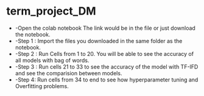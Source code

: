 # term_project_DM
* -Open the colab notebook The link would be in the file or just download the notebook.
* -Step 1 : Import the files you downloaded in the same folder as the notebook.
* -Step 2 : Run Cells from 1 to 20. You will be able to see the accuracy of all models with bag of words.
* -Step 3 : Run cells 21 to 33 to see the accuracy of the model with TF-IFD and see the comparision between models.
* -Step 4: Run cells from 34 to end to see how hyperparameter tuning and Overfitting problems.
